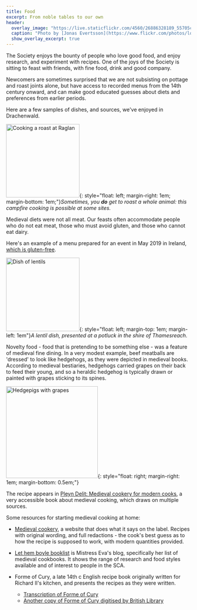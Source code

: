 ```yaml
---
title: Food
excerpt: From noble tables to our own
header:
  overlay_image: "https://live.staticflickr.com/4560/26886328189_55705c1143_h.jpg"
  caption: "Photo by [Jonas Evertsson](https://www.flickr.com/photos/lord_edricus/), CC BY-NC-ND"
  show_overlay_excerpt: true
---
```


The Society enjoys the bounty of people who love good food, and enjoy research, and experiment with recipes. One of the joys of the Society is sitting to feast with friends, with fine food, drink and good company.

Newcomers are sometimes surprised that we are not subsisting on pottage and roast joints alone, but have access to recorded menus from the 14th century onward, and can make good educated guesses about diets and preferences from earlier periods. 

Here are a few samples of dishes, and sources, we've enjoyed in Drachenwald.

<img src="{{ site.baseurl }}{% link images/food/cooking-raglan-roast.jpg %}" width="200" alt="Cooking a roast at Raglan">{: style="float: left; margin-right: 1em; margin-bottom: 1em;"}*Sometimes, you __do__ get to roast a whole animal: this campfire cooking is possible at some sites.*  

Medieval diets were not all meat. Our feasts often accommodate people who do not eat meat, those who must avoid gluten, and those who cannot eat dairy.    

Here's an example of a menu prepared for an event in May 2019 in Ireland, [which is gluten-free](https://duninmara.org/posts/2019/05/08/coronet-feast/). 

<img src="{{ site.baseurl }}{% link images/food/pottage-lentils.jpg %}" width="200" alt="Dish of lentils">{: style="float: left; margin-top: 1em; margin-left: 1em"}*A lentil dish, presented at a potluck in the shire of Thamesreach.*  

Novelty food - food that is pretending to be something else - was a feature of medieval fine dining. In a very modest example, beef meatballs are 'dressed' to look like hedgehogs, as they were depicted in medieval books. According to medieval bestiaries, hedgehogs carried grapes on their back to feed their young, and so a heraldic hedgehog is typically drawn or painted with grapes sticking to its spines.  

<img src="{{ site.baseurl }}{% link images/food/hedgepigs-with-grapes.jpg %}" width="250" alt="Hedgepigs with grapes">{: style="float: right; margin-right: 1em; margin-bottom: 0.5em;"}

The recipe appears in [Pleyn Delit: Medieval cookery for modern cooks](https://www.amazon.co.uk/Pleyn-Delit-Medieval-Cookery-Modern/dp/0802076327), a very accessible book about medieval cooking, which draws on multiple sources.   



Some resources for starting medieval cooking at home:

* [Medieval cookery](http://medievalcookery.com/), a website that does what it says on the label. Recipes with original wording, and full redactions - the cook's best guess as to how the recipe is supposed to work, with modern quantities provided.

* [Let hem boyle booklist](https://lethemboyle.com/about/books/) is Mistress Eva's blog, specifically her list of medieval cookbooks. It shows the range of research and food styles available and of interest to people in the SCA. 

* Forme of Cury, a late 14th c English recipe book originally written for Richard II's kitchen, and presents the recipes as they were written.
  * [Transcription of Forme of Cury](http://www.pbm.com/~lindahl/foc/)
  * [Another copy of Forme of Cury digitised by British Library](http://www.bl.uk/manuscripts/Viewer.aspx?ref=add_ms_5016_fs001r#) 

